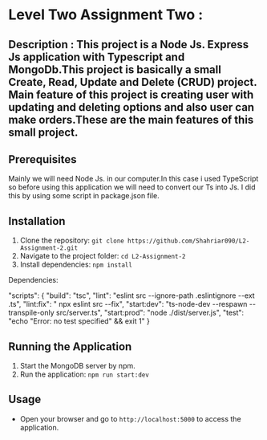 # Level Two Assignment Two :

## Description : This project is a Node Js. Express Js application with Typescript and MongoDb.This project is basically a small Create, Read, Update and Delete (CRUD) project. Main feature of this project is creating user with updating and deleting options and also user can make orders.These are the main features of this small project.

## Prerequisites

Mainly we will need Node Js. in our computer.In this case i used TypeScript so before using this application we will need to convert our Ts into Js. I did this by using some script in package.json file.

## Installation

1. Clone the repository: `git clone https://github.com/Shahriar090/L2-Assignment-2.git`
2. Navigate to the project folder: `cd L2-Assignment-2`
3. Install dependencies: `npm install`

Dependencies:

"scripts": {
"build": "tsc",
"lint": "eslint src --ignore-path .eslintignore --ext .ts",
"lint:fix": " npx eslint src --fix",
"start:dev": "ts-node-dev --respawn --transpile-only src/server.ts",
"start:prod": "node ./dist/server.js",
"test": "echo \"Error: no test specified\" && exit 1"
}

## Running the Application

1. Start the MongoDB server by npm.
2. Run the application: `npm run start:dev`

## Usage

- Open your browser and go to `http://localhost:5000` to access the application.
